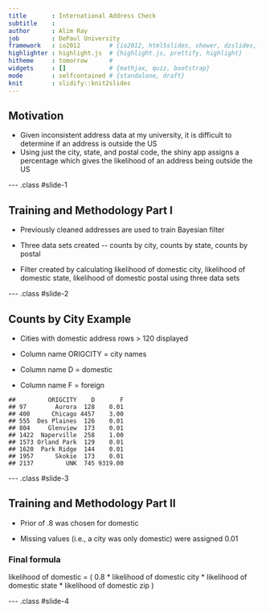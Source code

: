 ```yaml
---
title       : International Address Check
subtitle    :
author      : Alim Ray
job         : DePaul University
framework   : io2012        # {io2012, html5slides, shower, dzslides, ...}
highlighter : highlight.js  # {highlight.js, prettify, highlight}
hitheme     : tomorrow      #
widgets     : []            # {mathjax, quiz, bootstrap}
mode        : selfcontained # {standalone, draft}
knit        : slidify::knit2slides
---
```


## Motivation

* Given inconsistent address data at my university, it is difficult to determine if an address is outside the US
* Using just the city, state, and postal code, the shiny app assigns a percentage which gives the likelihood of an address
being outside the US

--- .class #slide-1

## Training and Methodology Part I

* Previously cleaned addresses are used to train Bayesian filter

* Three data sets created -- counts by city, counts by state, counts by postal

* Filter created by calculating likelihood of domestic city, likelihood of domestic state, likelihood of domestic postal
using three data sets

--- .class #slide-2

## Counts by City Example

* Cities with domestic address rows > 120 displayed

* Column name ORIGCITY = city names

* Column name D = domestic

* Column name F = foreign


```
##         ORIGCITY    D       F
## 97        Aurora  128    0.01
## 400      Chicago 4457    3.00
## 555  Des Plaines  126    0.01
## 804     Glenview  173    0.01
## 1422  Naperville  258    1.00
## 1573 Orland Park  129    0.01
## 1620  Park Ridge  144    0.01
## 1957      Skokie  173    0.01
## 2137         UNK  745 9319.00
```

--- .class #slide-3

## Training and Methodology Part II

* Prior of .8 was chosen for domestic

* Missing values (i.e., a city was only domestic) were assigned 0.01

### Final formula

likelihood of domestic = ( 0.8 * likelihood of domestic city * likelihood of domestic state * likelihood of domestic zip )

--- .class #slide-4
